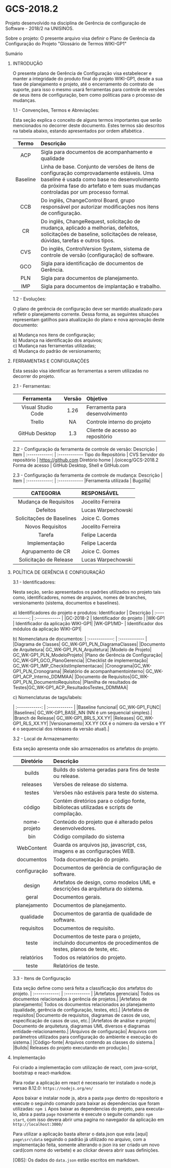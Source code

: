 # GCS-2018.2

Projeto desenvolvido na disciplina de Gerência de configuração de Software - 2018/2 na UNISINOS.

Sobre o projeto:
O presente arquivo visa definir o Plano de Gerência da Configuração do Projeto "Glossário de Termos WIKI-GP1"

Sumário



1. INTRODUÇÃO

	O presente plano de Gerência de Configuração visa estabelecer e manter a integridade do produto final do projeto WIKI-GP1, desde a sua fase de planejamento e projeto, até o encerramento do contrato de suporte, para isso o mesmo usará ferramentas para controle de versões de seus itens de configuração, bem como políticas para o processo de mudanças.

	1.1 - Convenções, Termos e Abreviações:

	Esta seção explica o conceito de alguns termos importantes que serão mencionados no decorrer deste documento. Estes termos são descritos na 		tabela abaixo, estando apresentados por ordem alfabética .

	Termo |	Descrição
	| :------------: | :------------ |
	| ACP   | Sigla para documentos de acompanhamento e qualidade   |
	| Baseline | Linha de base. Conjunto de versões de itens de configuração comprovadamente estáveis. Uma baseline é usada como base no desenvolvimento da próxima fase do artefato e tem suas mudanças controladas por um processo formal. |
	|CCB | Do inglês, ChangeControl Board, grupo responsável por autorizar modificações nos itens de configuração.|
	| CR | Do inglês, ChangeRequest, solicitação de mudança, aplicado a melhorias, defeitos, solicitações de baseline, solicitações de release, dúvidas, tarefas e outros tipos. |
	|CVS | Do inglês, ControlVersion System, sistema de controle de versão (configuração) de software. |
	|GCO |Sigla para identificação de documentos de Gerência. |
	|PLN | Sigla para documentos de planejamento. |
	|IMP | Sigla para documentos de implantação e trabalho.|

	1.2 - Evoluções:

	O plano de gerência de configuração deve ser mantido atualizado para refletir o planejamento corrente. Dessa forma, as seguintes situações 			representam gatilhos para atualização do plano e nova aprovação deste documento:

	a) Mudança nos itens de configuração;<br />
	b) Mudança na identificação dos arquivos;<br />
	c) Mudança nas ferramentas utilizadas;<br />
	d) Mudança do padrão de versionamento;<br />

2. FERRAMENTAS E CONFIGURAÇÕES

	Esta sessão visa identificar as ferramentas a serem utilizadas no decorrer do projeto.

	2.1 - Ferramentas:

	Ferramenta | Versão | Objetivo
	:--------: | :----: | :--------
	| Visual Studio Code | 1.26 | Ferramenta para desenvolvimento|
	| Trello | NA | Controle interno do projeto|
	| GitHub Desktop | 1.3 | Cliente de acesso ao repositório|

	2.2 - Configuração da ferramenta de controle de versão:
	Descrição        | Item
	| :------------: | :------------ 
	Tipo do Repositório | CVS
	Servidor do repositório | https://github.com
	Diretório home | /joicecg/GCS-2018.2
	Forma de acesso | GitHub Desktop, Shell e GitHub.com

	2.3 - Configuração da ferramenta de controle de mudança:
	Descrição        | Item
	| :------------: | :------------ 
	|Ferramenta utilizada |	Bugzilla|


	CATEGORIA		| RESPONSÁVEL
	| :-------------------: | :------------------- |
	|Mudança de Requisitos | Jocelito Ferreira|
	|Defeitos | Lucas Warpechowski|
	|Solicitações de Baselines | Joice C. Gomes|
	|Novos Requisitos | Jocelito Ferreira|
	|Tarefa | Felipe Lacerda|
	|Implementação | Felipe Lacerda|
	|Agrupamento de CR | Joice C. Gomes|
	|Solicitação de Release | Lucas Warpechowski|

3. POLÍTICA DE GERÊNCIA E CONFIGURAÇÃO

	3.1 - Identificadores:

	Nesta seção, serão apresentados os padrões utilizados no projeto tais como, identificadores, nomes de arquivos, nomes de branches, versionamento 	(sistema, documentos e baselines).

	a) Identificadores do projeto e produtos:
	Identificador 	 | Descrição
	| :------------: | :------------ |
	|GC-2018-2 | Identificador do projeto |
	|WK-GP1 | Identificador da aplicação WIKI-GP1|
	|WK-GP1/MD-<nome> | Identificador dos módulos da aplicação WIKI-GP1|

	b) Nomenclatura de documentos:
	| :------------: | :------------ |
	|Diagrama de Classes| GC_WK-GP1_PLN_DiagramaClasses|
	|Documento de Arquitetura| GC_WK-GP1_PLN_Arquitetura|
	|Modelo de Projeto| GC_WK-GP1_PLN_ModeloProjeto|
	|Plano de Gerência de Configuração| GC_WK-GP1_GCO_PlanoGerencia|
	|Checklist de implementação| GC_WK-GP1_IMP_ChecklistImplementacao|
	|Cronograma|GC_WK-GP1_PLN_Cronograma|
	|Relatório de acompanhamentointerno| GC_WK-GP1_ACP_Interno_DDMMAA|
	|Documento de Requisitos|GC_WK-GP1_PLN_DocumentoRequisitos|
	|Planilha de resultados de Testes|GC_WK-GP1_ACP_ResultadosTestes_DDMMAA|

	c) Nomenclaturas de tags/labels:
	
	| :------------: | :------------ |
	|Baseline funcional| GC_WK-GP1_FUNC|
	|Baselines| GC_WK-GP1_BASE_NN (NN é um sequencial simples).|
	|Branch de Release| GC_WK-GP1_BRLS_XX.YY|
	|Releases| GC_WK-GP1_RLS_XX.YY|
	|Versionamento| XX.YY (XX é o número da versão e YY é o sequencial dos releases da versão atual).|

	3.2 - Local de Armazenamento:
	
	Esta seção apresenta onde são armazenados os artefatos do projeto.

	Diretório	|	Descrição
	| :------------: | :------------ |
	|builds|	Builds do sistema geradas para fins de teste ou release.|
	|releases| Versões de release do sistema.|
	|testes| Versões não estáveis para teste do sistema.|
	|código|	Contém diretórios para o código fonte, bibliotecas utilizadas e scripts de compilação.|
	|nome-projeto|	Conteúdo do projeto que é alterado pelos desenvolvedores.|
	|bin|	Código compilado do sistema|
	|WebContent|	Guarda os arquivos jsp, javascript, css, imagens e as configurações WEB.|
	|documentos|	Toda documentação do projeto.|
	|   configuração|	Documentos de gerência de configuração de software.|
	|design|	Artefatos de design, como modelos UML e descrições da arquitetura do sistema.|
	|geral|	Documentos gerais.|
	|    planejamento| Documentos de planejamento.|
	|    qualidade|	Documentos de garantia de qualidade de software.|
	|requisitos|	Documentos de requisito.|
	|    teste|	Documentos de teste para o projeto, incluindo documentos de procedimentos de testes, planos de teste, etc.	|
	|relatórios|	Todos os relatórios do projeto.|
	|    teste| Relatórios de teste.|

	3.3 - Itens de Configuração
	
	Esta seção define como será feita a classificação dos artefatos do projeto.
	| :------------: | :------------ |
	|Artefatos gerenciais|	Todos os documentos relacionados à gerência de projetos.|
	|Artefatos de planejamento|	Todos os documentos relacionados ao planejamento (qualidade, gerência de configuração, testes, etc).|
	|Artefatos de requisitos|	Documento de requisitos, diagramas de casos de uso, especificação de casos de uso, etc.|
	|Artefatos de análise e projeto|	Documento de arquitetura, diagramas UML diversos e diagramas entidade-relacionamento.|
	|Arquivos de configuração|	Arquivos com parâmetros utilizados para configuração do ambiente e execução do sistema.|
	|Código-fonte|	Arquivos contendo as classes do sistema.|
	|Builds|	Releases do projeto executando em produção.|	


4. Implementação

	Foi criado a implementação com utilização de react, com java-script, bootstrap e react-markdow.
	
	Para rodar a aplicação em react é necessario ter instalado o node.js versao 8.12.0: `https://nodejs.org/en/`
	
	Apos baixar e instalar node js, abra a pasta `page` dentro do repositorio e execute o seguindo comando
	para baixar as dependencias que foram utilizadas: `npm i`
	Apos baixar as dependencias do prejeto, para executa-lo, abra a pasta `page` novamente e execute o seguite comando: `npm start`, com isso devera abrir uma pagina no navegador da aplicação em `http://localhost:3000/`

	Para utilizar a aplicação basta alterar o data.json que esta [aqui] `page\src\data` seguindo o padrão já utilizado no arquivo, com a implementação feita, somente alterando o json ira ser criado um novo card(com nome do verbete) e ao clickar devera abrir suas definições.

	[OBS]: Os dados do `data.json` estão escritos em markdown.

	


